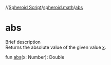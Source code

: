 //[Spheroid Script](../index.md)/[spheroid.math](index.md)/[abs](abs.md)



# abs  
 
Brief description  
Returns the absolute value of the given value [x]().  
  
  
fun [abs](abs.md)(x: Number): Double  



